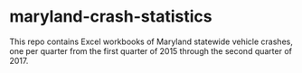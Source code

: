 # maryland-crash-statistics

This repo contains Excel workbooks of Maryland statewide vehicle crashes, one per quarter from the first quarter of 2015 through the second quarter of 2017. 
